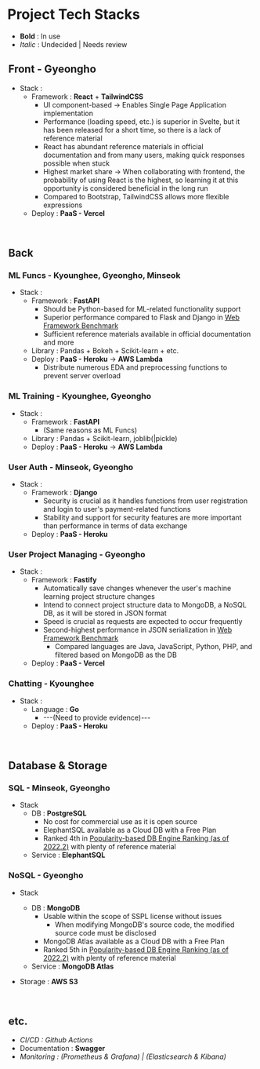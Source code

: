 # Project Tech Stacks

<Legend>

- **Bold** : In use
- _Italic_ : Undecided | Needs review

## Front - Gyeongho

- Stack :
  - Framework : **React** + **TailwindCSS**
    - UI component-based -> Enables Single Page Application implementation
    - Performance (loading speed, etc.) is superior in Svelte, but it has been released for a short time, so there is a lack of reference material
    - React has abundant reference materials in official documentation and from many users, making quick responses possible when stuck
    - Highest market share -> When collaborating with frontend, the probability of using React is the highest, so learning it at this opportunity is considered beneficial in the long run
    - Compared to Bootstrap, TailwindCSS allows more flexible expressions
  - Deploy : **PaaS - Vercel**

<br/>

## Back

### ML Funcs - Kyounghee, Gyeongho, Minseok

- Stack :
  - Framework : **FastAPI**
    - Should be Python-based for ML-related functionality support
    - Superior performance compared to Flask and Django in [Web Framework Benchmark](https://www.techempower.com/benchmarks/#section=data-r20&hw=ph&test=composite&l=zijzen-sf)
    - Sufficient reference materials available in official documentation and more
  - Library : Pandas + Bokeh + Scikit-learn + etc.
  - Deploy : **PaaS - Heroku** -> **AWS Lambda**
    - Distribute numerous EDA and preprocessing functions to prevent server overload

### ML Training - Kyounghee, Gyeongho

- Stack :
  - Framework : **FastAPI**
    - (Same reasons as ML Funcs)
  - Library : Pandas + Scikit-learn, joblib(|pickle)
  - Deploy : **PaaS - Heroku** -> **AWS Lambda**

### User Auth - Minseok, Gyeongho

- Stack :
  - Framework : **Django**
    - Security is crucial as it handles functions from user registration and login to user's payment-related functions
    - Stability and support for security features are more important than performance in terms of data exchange
  - Deploy : **PaaS - Heroku**

### User Project Managing - Gyeongho

- Stack :
  - Framework : **Fastify**
    - Automatically save changes whenever the user's machine learning project structure changes
    - Intend to connect project structure data to MongoDB, a NoSQL DB, as it will be stored in JSON format
    - Speed is crucial as requests are expected to occur frequently
    - Second-highest performance in JSON serialization in [Web Framework Benchmark](https://www.techempower.com/benchmarks/#section=data-r20&hw=cl&test=json&l=zijybj-sf&d=e)
      - Compared languages are Java, JavaScript, Python, PHP, and filtered based on MongoDB as the DB
  - Deploy : **PaaS - Vercel**

### Chatting - Kyounghee

- Stack :
  - Language : **Go**
    - ---(Need to provide evidence)---
  - Deploy : **PaaS - Heroku**

<br/>

## Database & Storage

### SQL - Minseok, Gyeongho

- Stack
  - DB : **PostgreSQL**
    - No cost for commercial use as it is open source
    - ElephantSQL available as a Cloud DB with a Free Plan
    - Ranked 4th in [Popularity-based DB Engine Ranking (as of 2022.2)](https://db-engines.com/en/ranking) with plenty of reference material
  - Service : **ElephantSQL**

### NoSQL - Gyeongho

- Stack

  - DB : **MongoDB**
    - Usable within the scope of SSPL license without issues
      - When modifying MongoDB's source code, the modified source code must be disclosed
    - MongoDB Atlas available as a Cloud DB with a Free Plan
    - Ranked 5th in [Popularity-based DB Engine Ranking (as of 2022.2)](https://db-engines.com/en/ranking) with plenty of reference material
  - Service : **MongoDB Atlas**

- Storage : **AWS S3**

<br/>

## etc.

- _CI/CD : Github Actions_
- Documentation : **Swagger**
- _Monitoring : (Prometheus & Grafana) | (Elasticsearch & Kibana)_
